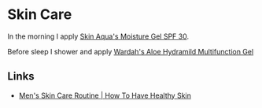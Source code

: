 Skin Care
=========

In the morning I apply [Skin Aqua's Moisture Gel SPF 30](https://www.sociolla.com/skin-care/7363-moisture-gel.html).

Before sleep I shower and apply [Wardah's Aloe Hydramild Multifunction Gel](https://www.sociolla.com/bath-body/3398-hydrating-aloe-vera-gel-100ml.html)

Links
-----

-	[Men's Skin Care Routine | How To Have Healthy Skin](https://www.youtube.com/watch?v=sI1cr4hLkwM&feature=youtu.be)
